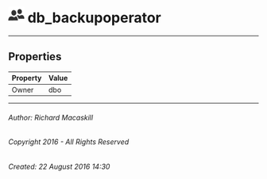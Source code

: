 #### 



# ![Database Roles](../../../../../Images/Role_Database32.png) db_backupoperator

---

## <a name="#properties"></a>Properties

| Property | Value |
|---|---|
| Owner | dbo |


---

###### Author:  Richard Macaskill

###### Copyright 2016 - All Rights Reserved

###### Created: 22 August 2016 14:30

